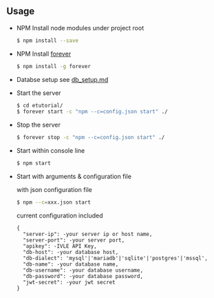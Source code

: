 ## Usage
* NPM Install node modules under project root
  ```bash
  $ npm install --save
  ```

* NPM Install [forever](https://www.npmjs.com/package/forever)
  ```bash
  $ npm install -g forever
  ```

* Databse setup
  see [db_setup.md](db_setup.md)

* Start the server
  ```bash
  $ cd etutorial/
  $ forever start -c "npm --c=config.json start" ./
  ```

* Stop the server
  ```bash
  $ forever stop -c "npm --c=config.json start" ./
  ```

* Start within console line
  ```bash
  $ npm start
  ```

* Start with arguments & configuration file

  with json configuration file
  ```bash
  $ npm --c=xxx.json start
  ```

  current configuration included
  ```
  {
    "server-ip": -your server ip or host name,
    "server-port": -your server port,
    "apikey": -IVLE API Key,
    "db-host": -your database host,
    "db-dialect": 'mysql'|'mariadb'|'sqlite'|'postgres'|'mssql',
    "db-name": -your database name,
    "db-username": -your database username,
    "db-password": -your database password,
    "jwt-secret": -your jwt secret
  }
  ```
